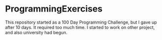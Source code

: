 # ProgrammingExercises

This repository started as a 100 Day Programming Challenge, but I gave up after 10 days. It required too much time. I started to work on other project, and also university had begun.
